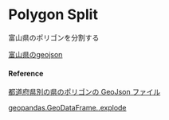 Polygon Split
===============


富山県のポリゴンを分割する

[富山県のgeojson](https://github.com/ohwada/World_Countries/blob/main/geojson/japan_prefectures/geojson/toyama.geojson)


#### Reference

[都道府県別の県のポリゴンの GeoJson ファイル](https://github.com/ohwada/World_Countries/tree/main/geojson/japan_prefectures)

[geopandas.GeoDataFrame..explode](https://geopandas.org/en/stable/docs/reference/api/geopandas.GeoDataFrame.explode.html)
